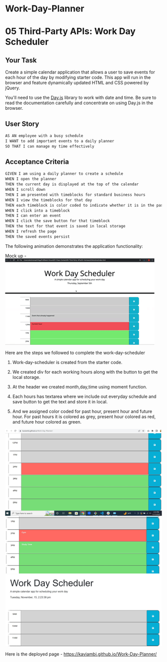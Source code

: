 # Work-Day-Planner
# 05 Third-Party APIs: Work Day Scheduler

## Your Task

Create a simple calendar application that allows a user to save events for each hour of the day by modifying starter code. This app will run in the browser and feature dynamically updated HTML and CSS powered by jQuery.

You'll need to use the [Day.js](https://day.js.org/en/) library to work with date and time. Be sure to read the documentation carefully and concentrate on using Day.js in the browser.

## User Story

```md
AS AN employee with a busy schedule
I WANT to add important events to a daily planner
SO THAT I can manage my time effectively
```

## Acceptance Criteria

```md
GIVEN I am using a daily planner to create a schedule
WHEN I open the planner
THEN the current day is displayed at the top of the calendar
WHEN I scroll down
THEN I am presented with timeblocks for standard business hours
WHEN I view the timeblocks for that day
THEN each timeblock is color coded to indicate whether it is in the past, present, or future
WHEN I click into a timeblock
THEN I can enter an event
WHEN I click the save button for that timeblock
THEN the text for that event is saved in local storage
WHEN I refresh the page
THEN the saved events persist
```

The following animation demonstrates the application functionality:

Mock up - 
![A user clicks on slots on the color-coded calendar and edits the events.](./Assets/05-third-party-apis-homework-demo.gif)

Here are the steps we followed to complete the work-day-scheduler 

1. Work-day-scheduler is created from the starter code. 

2. We created div for each working hours along with the button to get the local storage.

3. At the header we created month,day,time using moment function. 

4. Each hours has textarea where we include out everyday schedule and save button to get the text and store it in local. 

5. And we assigned color coded for past hour, present hour and future hour. For past hours it is colored as grey, present hour colored as red, and future hour colored as green. 

![Screenshot](Images/Capture1.JPG)
![Screenshot](Images/Capture2.JPG)
![Screenshot](Images/Capture3.JPG)

Here is the deployed page - https://kaviambi.github.io/Work-Day-Planner/
